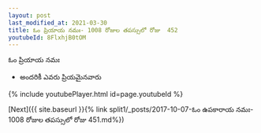 ```yaml
---
layout: post
last_modified_at: 2021-03-30
title: ఓం ప్రియాయ నమః- 1008 రోజుల తపస్సులో రోజు  452
youtubeId: 8FlxhjB0tOM
---
```

 
 
 ఓం ప్రియాయ నమః  
 
 -  అందరికీ ఎవరు ప్రియమైనవారు 
 
  
 
  
 
 
 
 
 
 


{% include youtubePlayer.html id=page.youtubeId %}
 
[Next]({{ site.baseurl }}{% link  split1/_posts/2017-10-07-ఓం ఉపకారాయ నమః- 1008 రోజుల తపస్సులో రోజు  451.md%})
 
